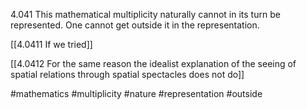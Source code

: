 4.041 This mathematical multiplicity naturally cannot in its turn be represented. One cannot get outside it in the representation.

[[4.0411 If we tried]]

[[4.0412 For the same reason the idealist explanation of the seeing of spatial relations through spatial spectacles does not do]]

#mathematics #multiplicity #nature #representation #outside 